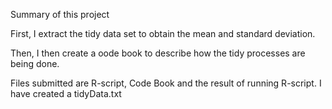 
Summary of this project

First, I extract the tidy data set to obtain the mean and standard deviation.

Then, I then create a oode book to describe how the tidy processes are being done.

Files submitted are R-script, Code Book and the result of running R-script. I have created a tidyData.txt 
